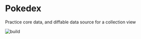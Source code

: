# Pokedex
Practice core data, and diffable data source for a collection view

![build](https://github.com/DanielNo/Pokedex/actions/workflows/ios.yml/badge.svg)
